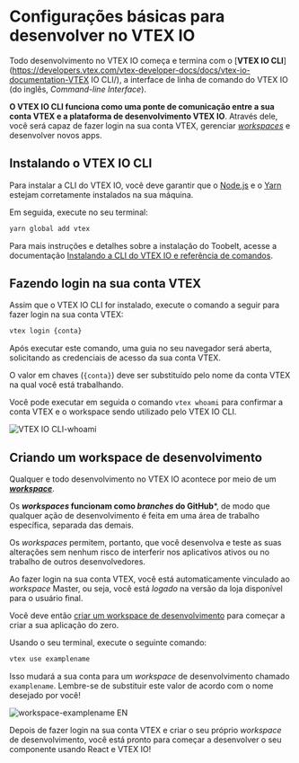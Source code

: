 # Configurações básicas para desenvolver no VTEX IO

Todo desenvolvimento no VTEX IO começa e termina com o [**VTEX IO CLI**](https://developers.vtex.com/vtex-developer-docs/docs/vtex-io-documentation-VTEX IO CLI/), a interface de linha de comando do VTEX IO (do inglês, *Command-line Interface*). 

**O VTEX IO CLI funciona como uma ponte de comunicação entre a sua conta VTEX e a plataforma de desenvolvimento VTEX IO**. Através dele, você será capaz de fazer login na sua conta VTEX, gerenciar [*workspaces*](https://developers.vtex.com/vtex-developer-docs/docs/vtex-io-documentation-workspace/) e desenvolver novos apps.

## Instalando o VTEX IO CLI

Para instalar a CLI do VTEX IO, você deve garantir que o [Node.js](https://nodejs.org/) e o [Yarn](https://yarnpkg.com/) estejam corretamente instalados na sua máquina. 

Em seguida, execute no seu terminal:

```sh
yarn global add vtex
```

Para mais instruções e detalhes sobre a instalação do Toobelt, acesse a documentação [Instalando a CLI do VTEX IO e referência de comandos](https://developers.vtex.com/vtex-developer-docs/docs/vtex-io-documentation-vtex-io-cli-installation-and-command-reference/).

## Fazendo login na sua conta VTEX

Assim que o VTEX IO CLI for instalado, execute o comando a seguir para fazer login na sua conta VTEX:

```sh
vtex login {conta}
```

Após executar este comando, uma guia no seu navegador será aberta, solicitando as credenciais de acesso da sua conta VTEX.

<div class="alert alert-warning">
O valor em chaves (<code>{conta}</code>) deve ser substituído pelo nome da conta VTEX na qual você está trabalhando.
</div>

Você pode executar em seguida o comando `vtex whoami` para confirmar a conta VTEX e o workspace sendo utilizado pelo VTEX IO CLI. 

![VTEX IO CLI-whoami](https://user-images.githubusercontent.com/52087100/61886028-517e2780-aed5-11e9-9398-b6d2f3909a50.png)

## Criando um workspace de desenvolvimento

Qualquer e todo desenvolvimento no VTEX IO acontece por meio de um [***workspace***](https://developers.vtex.com/vtex-developer-docs/docs/vtex-io-documentation-workspace/). 

Os ***workspaces* funcionam como *branches* do GitHub***, de modo que qualquer ação de desenvolvimento é feita em uma área de trabalho específica, separada das demais. 

Os *workspaces* permitem, portanto, que você desenvolva e teste as suas alterações sem nenhum risco de interferir nos aplicativos ativos ou no trabalho de outros desenvolvedores.

Ao fazer login na sua conta VTEX, você está automaticamente vinculado ao *workspace* Master, ou seja, você está *logado* na versão da loja disponível para o usuário final.

Você deve então [criar um workspace de desenvolvimento](https://developers.vtex.com/vtex-developer-docs/docs/vtex-io-documentation-creating-a-development-workspace/) para começar a criar a sua aplicação do zero. 

Usando o seu terminal, execute o seguinte comando:

```sh
vtex use examplename
```

Isso mudará a sua conta para um *workspace* de desenvolvimento chamado `examplename`. Lembre-se de substituir este valor de acordo com o nome desejado por você!

![workspace-examplename EN](https://user-images.githubusercontent.com/52087100/63979000-30899300-ca8e-11e9-9d9d-234e31ac45f7.png)

Depois de fazer login na sua conta VTEX e criar o seu próprio *workspace* de desenvolvimento, você está pronto para começar a desenvolver o seu componente usando React e VTEX IO!
